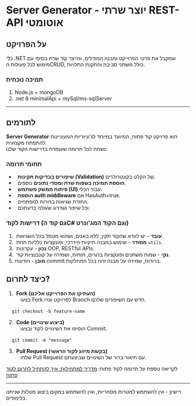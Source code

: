 # Server Generator - יוצר שרתי REST-API אוטומטי

## על הפרויקט

כלי .NET שמקבל את פרטי הפרוייקט ומבנה המודלים, ומייצר קוד שרת בסיסי עם מימוש לכל פעולות הCRUD, כולל משתני סביבה והתקנת התלויות.

### תמיכה נוכחית
1. Node.js + mongoDB
2. .net 8 minimalApi + mySql/ms-sqlServer
---

לתורמים
-------

**Server Generator** הוא פרויקט קוד פתוח, המיועד במיוחד לג'וניוריות המעוניינות להתפתח מקצועית.\
נשמח לכל תרומה שעומדת בדרישות הקוד שלנו:

### תחומי תרומה

-   **שיפורים בבדיקות תקינות (Validation)** של הקלט בקונטרולרים.
-   **הוספת תמיכה בשפות שרת ומסדי נתונים** נוספים.
-   **פיתוח ממשק משתמש (UI)** עבור הכלי.
-   **הוספת auth middleware** אם HasAuth=true.
-   החזרת שגיאות ברורות למפתחים.
-   וכל שיפור ושדרוג שעולה בדעתכם.

### דרישות לקוד (גם קוד הC# וגם הקוד המג'ונרט)

1.  **עובד** - יש לוודא שהקוד תקין, ללא באגים, ושהוא מטפל בכל השגיאות.
2.  **מסודר** - שימוש במבנה תיקיות היררכי, ופונקציות כלליות תחת `utils`.
3.  **נכון** - עקרונות OOP, RESTful APIs.
4.  **נקי** - שמות משתנים ופונקציות ברורים, הזחות, ושמירה על קונבנציות קוד.
5. **מובן** - הודעות commit ברורות, שמירה על מבנה זהה בכל המחלקות.


כיצד לתרום?
-----------

1.  **Fork (העתיקו את הפרוייקט אליכם)**\
    בצעו Fork לפרויקט וצרו Branch חדש עם השיפורים שלכם.

    `git checkout -b feature-name`

2.  **Code (ביצוע שינויים)**\
    הוסיפו את השינויים לקוד ובצעו Commit.

    `git commit -m "message"`

3.  **Pull Request (בקשת מיזוג לקוד הראשי)**\
    שלחו Pull Request עם תיאור ברור של השינויים שביצעתם.

לקריאה נוספת על תרומה לקוד פתוח: [מדריך למתחילות: איך להתחיל לתרום לקוד פתוח](https://maakaf.netlify.app/newbies/he_how-to-start-os-practice/)

* * * * *

רישיון - אין להשתמש למטרות מסחריות, ואין להשתמש במקום ביצוע מטלות שניתנו בלימודים.
